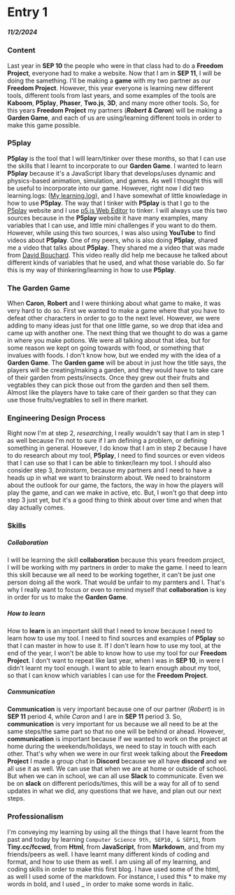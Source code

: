# Entry 1
##### 11/2/2024

### Content

Last year in **SEP 10** the people who were in that class had to do a **Freedom Project**, everyone had to make a website. Now that I am in **SEP 11**, I will be doing the samething. I'll be making a **game** with my two partner as our **Freedom Project**. However, this year everyone is learning new different tools, different tools from last years, and some examples of the tools are **Kaboom**, **P5play**, **Phaser**, **Two.js**, **3D**, and many more other tools. So, for this years **Freedom Project** my partners (_**Robert & Caron**_) will be making a **Garden Game**, and each of us are using/learning different tools in order to make this game possible.

### P5play

**P5play** is the tool that I will learn/tinker over these months, so that I can use the skills that I learnt to incorporate to our **Garden Game**. I wanted to learn **P5play** because it's a JavaScript libary that develops/uses dynamic and physics-based animation, simulation, and games. As well I thought this will be useful to incorporate into our game. However, right now I did two learning.logs: ([My learning.log](https://github.com/kiaram2249/sep11-freedom-project/blob/main/tool/learning-log.md)), and I have somewhat of little knowledage in how to use **P5play**. The way that I tinker with **P5play** is that I go to the [P5play](https://p5play.org/) website and I use [p5.js Web Editor](https://editor.p5js.org/kiaram2249/sketches/VtfUHQrwN) to tinker. I will always use this two sources because in the **P5play** website it have many examples, many variables that I can use, and little mini challenges if you want to do them. However, while using this two sources, I was also using **YouTube** to find videos about **P5play**. One of my peers, who is also doing **P5play**, shared me a video that talks about **P5play**. They shared me a video that was made from [David Bouchard](https://www.youtube.com/watch?v=ZQ23FHfgA0A). This video really did help me because he talked about different kinds of variables that he used, and what those variable do. So far this is my way of thinkering/learning in how to use **P5play**.

### The Garden Game

When **Caron**, **Robert** and I were thinking about what game to make, it was very hard to do so. First we wanted to make a game where that you have to defeat other characters in order to go to the next level. However, we were adding to many ideas just for that one little game, so we drop that idea and came up with another one. The next thing that we thought to do was a game in where you make potions. We were all talking about that idea, but for some reason we kept on going towards with food, or something that invalues with foods. I don't know how, but we ended my with the idea of a **Garden Game**. The **Garden game** will be about in just how the title says, the players will be creating/making a garden, and they would have to take care of their garden from pests/insects. Once they grew out their fruits and vegtables they can pick those out from the garden and then sell them. Almost like the players have to take care of their garden so that they can use those fruits/vegtables to sell in there market. 

### Engineering Design Process

Right now I'm at step 2, _researching_, I really wouldn't say that I am in step 1 as well because I'm not to sure if I am defining a problem, or defining something in general. However, I do know that I am in step 2 because I have to do research about my tool, **P5play**, I need to find sources or even videos that I can use so that I can be able to tinker/learn my tool. I should also consider step 3, _brainstorm_, because my partners and I need to have a heads up in what we want to brainstorm about. We need to brainstorm about the outlook for our game, the factors, the way in how the players will play the game, and can we make in active, etc. But, I won't go that deep into step 3 just yet, but it's a good thing to think about over time and when that day actually comes. 

### Skills

##### Collaboration

I will be learning the skill **collaboration** because this years freedom project, I will be working with my partners in order to make the game. I need to learn this skill because we all need to be working together, it can't be just one person doing all the work. That would be unfair to my parnters and I. That's why I really want to focus or even to remind myself that **collaboration** is key in order for us to make the **Garden Game**. 

##### How to learn

How to **learn** is an important skill that I need to know because I need to learn how to use my tool. I need to find sources and examples of **P5play** so that I can master in how to use it. If I don't learn how to use my tool, at the end of the year, I won't be able to know how to use my tool for our **Freedom Project**. I don't want to repeat like last year, when I was in **SEP 10**, in were I didn't learnt my tool enough. I want to able to learn enough about my tool, so that I can know which variables I can use for the **Freedom Project**. 

##### Communication

**Communication** is very important because one of our partner (_Robert_) is in **SEP 11** period 4, while _Caron_ and I are in **SEP 11** period 3. So, **communication** is very important for us because we all need to be at the same steps/the same part so that no one will be behind or ahead. However, **communication** is important because if we wanted to work on the project at home during the weekends/holidays, we need to stay in touch with each other. That's why when we were in our first week talking about the **Freedom Project** I made a group chat in **Discord** because we all have **discord** and we all use it as well. We can use that when we are at home or outside of school. But when we can in school, we can all use **Slack** to communicate. Even we be on **slack** on different periods/times, this will be a way for all of to send updates in what we did, any questions that we have, and plan out our next steps. 

### Professionalism

I'm conveying my learning by using all the things that I have learnt from the past and today by learning ```Computer Science 9th, SEP10, & SEP11```, from **Tiny.cc/fccwd**, from **Html**, from **JavaScript**, from **Markdown**, and from my friends/peers as well. I have learnt many different kinds of coding and format, and how to use them as well. I am using all of my learning, and coding skills in order to make this first blog. I have used some of the html, as well I used some of the markdown. For instance, I used this * to make my words in bold, and I used _ in order to make some words in italic. 

